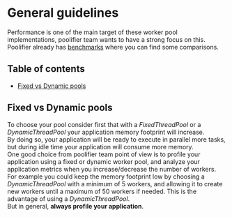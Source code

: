 # General guidelines

Performance is one of the main target of these worker pool implementations, poolifier team wants to have a strong focus on this.  
Poolifier already has [benchmarks](./../benchmarks/README.md) where you can find some comparisons.

## Table of contents

- [Fixed vs Dynamic pools](#fixed-vs-dynamic-pools)

## Fixed vs Dynamic pools

To choose your pool consider first that with a _FixedThreadPool_ or a _DynamicThreadPool_ your application memory footprint will increase.  
By doing so, your application will be ready to execute in parallel more tasks, but during idle time your application will consume more memory.  
One good choice from poolifier team point of view is to profile your application using a fixed or dynamic worker pool, and analyze your application metrics when you increase/decrease the number of workers.  
For example you could keep the memory footprint low by choosing a _DynamicThreadPool_ with a minimum of 5 workers, and allowing it to create new workers until a maximum of 50 workers if needed. This is the advantage of using a _DynamicThreadPool_.  
But in general, **always profile your application**.
